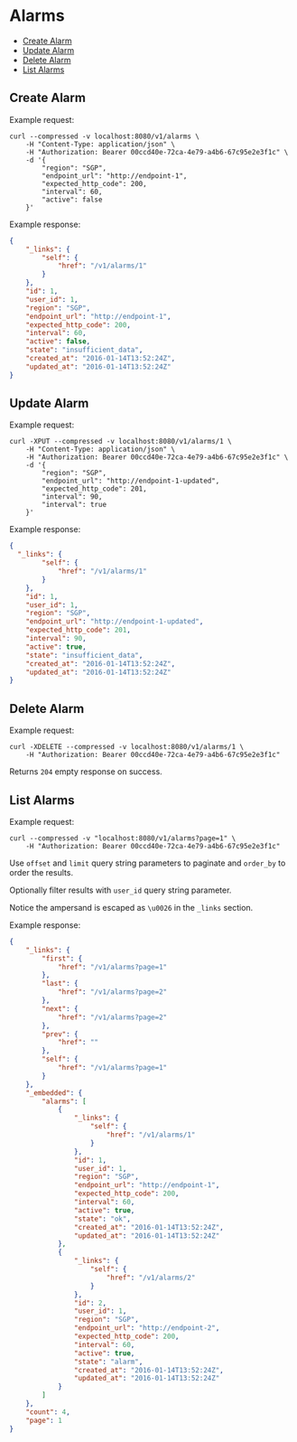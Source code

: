 # Alarms

* [Create Alarm](#create-alarm)
* [Update Alarm](#update-alarm)
* [Delete Alarm](#delete-alarm)
* [List Alarms](#list-alarms)

## Create Alarm

Example request:

```
curl --compressed -v localhost:8080/v1/alarms \
	-H "Content-Type: application/json" \
	-H "Authorization: Bearer 00ccd40e-72ca-4e79-a4b6-67c95e2e3f1c" \
	-d '{
		"region": "SGP",
		"endpoint_url": "http://endpoint-1",
		"expected_http_code": 200,
		"interval": 60,
		"active": false
	}'
```

Example response:

```json
{
	"_links": {
		"self": {
			"href": "/v1/alarms/1"
		}
	},
	"id": 1,
	"user_id": 1,
	"region": "SGP",
	"endpoint_url": "http://endpoint-1",
	"expected_http_code": 200,
	"interval": 60,
	"active": false,
	"state": "insufficient_data",
	"created_at": "2016-01-14T13:52:24Z",
	"updated_at": "2016-01-14T13:52:24Z"
}
```

## Update Alarm

Example request:

```
curl -XPUT --compressed -v localhost:8080/v1/alarms/1 \
	-H "Content-Type: application/json" \
	-H "Authorization: Bearer 00ccd40e-72ca-4e79-a4b6-67c95e2e3f1c" \
	-d '{
		"region": "SGP",
		"endpoint_url": "http://endpoint-1-updated",
		"expected_http_code": 201,
		"interval": 90,
		"interval": true
	}'
```

Example response:

```json
{
  "_links": {
		"self": {
			"href": "/v1/alarms/1"
		}
	},
	"id": 1,
	"user_id": 1,
	"region": "SGP",
	"endpoint_url": "http://endpoint-1-updated",
	"expected_http_code": 201,
	"interval": 90,
	"active": true,
	"state": "insufficient_data",
	"created_at": "2016-01-14T13:52:24Z",
	"updated_at": "2016-01-14T13:52:24Z"
}
```

## Delete Alarm

Example request:

```
curl -XDELETE --compressed -v localhost:8080/v1/alarms/1 \
	-H "Authorization: Bearer 00ccd40e-72ca-4e79-a4b6-67c95e2e3f1c"
```

Returns `204` empty response on success.

## List Alarms

Example request:

```
curl --compressed -v "localhost:8080/v1/alarms?page=1" \
	-H "Authorization: Bearer 00ccd40e-72ca-4e79-a4b6-67c95e2e3f1c"
```

Use `offset` and `limit` query string parameters to paginate and `order_by` to order the results.

Optionally filter results with `user_id` query string parameter.

Notice the ampersand is escaped as `\u0026` in the `_links` section.

Example response:

```json
{
	"_links": {
		"first": {
			"href": "/v1/alarms?page=1"
		},
		"last": {
			"href": "/v1/alarms?page=2"
		},
		"next": {
			"href": "/v1/alarms?page=2"
		},
		"prev": {
			"href": ""
		},
		"self": {
			"href": "/v1/alarms?page=1"
		}
	},
	"_embedded": {
		"alarms": [
			{
				"_links": {
					"self": {
						"href": "/v1/alarms/1"
					}
				},
				"id": 1,
				"user_id": 1,
				"region": "SGP",
				"endpoint_url": "http://endpoint-1",
				"expected_http_code": 200,
				"interval": 60,
				"active": true,
				"state": "ok",
				"created_at": "2016-01-14T13:52:24Z",
				"updated_at": "2016-01-14T13:52:24Z"
			},
			{
				"_links": {
					"self": {
						"href": "/v1/alarms/2"
					}
				},
				"id": 2,
				"user_id": 1,
				"region": "SGP",
				"endpoint_url": "http://endpoint-2",
				"expected_http_code": 200,
				"interval": 60,
				"active": true,
				"state": "alarm",
				"created_at": "2016-01-14T13:52:24Z",
				"updated_at": "2016-01-14T13:52:24Z"
			}
		]
	},
	"count": 4,
	"page": 1
}
```
